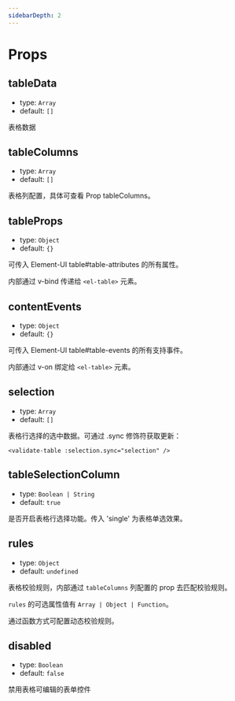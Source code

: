 ```yaml
---
sidebarDepth: 2
---
```


# Props

## tableData

- type: `Array`
- default: `[]`

表格数据

## tableColumns

- type: `Array`
- default: `[]`

表格列配置，具体可查看 Prop tableColumns。

## tableProps

- type: `Object`
- default: `{}`

可传入 Element-UI table#table-attributes 的所有属性。

内部通过 v-bind 传递给 `<el-table>` 元素。

## contentEvents

- type: `Object`
- default: `{}`

可传入 Element-UI table#table-events 的所有支持事件。

内部通过 v-on 绑定给 `<el-table>` 元素。

## selection

- type: `Array`
- default: `[]`

表格行选择的选中数据。可通过 .sync 修饰符获取更新：

```vue
<validate-table :selection.sync="selection" />
```

## tableSelectionColumn

- type: `Boolean | String`
- default: `true`

是否开启表格行选择功能。传入 'single' 为表格单选效果。

## rules

- type: `Object`
- default: `undefined`

表格校验规则，内部通过 `tableColumns` 列配置的 prop 去匹配校验规则。

`rules` 的可选属性值有 `Array | Object | Function`。

通过函数方式可配置动态校验规则。

## disabled

- type: `Boolean`
- default: `false`

禁用表格可编辑的表单控件
